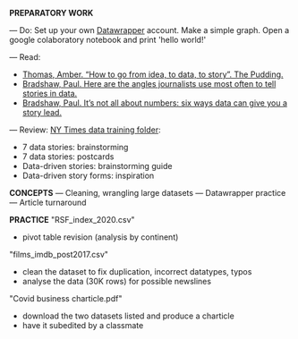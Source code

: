 **PREPARATORY WORK**

— Do:
Set up your own [Datawrapper](https.www.datawrapper.de/signin) account. Make a simple graph.
Open a google colaboratory notebook and print 'hello world!'

— Read:
- [Thomas, Amber. “How to go from idea, to data, to story”. The Pudding.](https://pudding.cool/process/pivot-continue-down/)
- [Bradshaw, Paul. Here are the angles journalists use most often to tell stories in data.](https://onlinejournalismblog.com/2020/08/11/here-are-the-7-types-of-stories-most-often-found-in-data/)
- [Bradshaw, Paul. It’s not all about numbers: six ways data can give you a story lead.](https://onlinejournalismblog.com/2020/02/05/its-not-all-about-numbers-6-ways-that-data-can-give-you-a-story-lead/)

— Review:
[NY Times data training folder](https://drive.google.com/drive/folders/1ZS57_40tWuIB7tV4APVMmTZ-5PXDwX9w?usp=sharing):
- 7 data stories: brainstorming
- 7 data stories: postcards
- Data-driven stories: brainstorming guide
- Data-driven story forms: inspiration

**CONCEPTS**
— Cleaning, wrangling large datasets
— Datawrapper practice
— Article turnaround

**PRACTICE**
"RSF_index_2020.csv"
- pivot table revision (analysis by continent)

"films_imdb_post2017.csv"
- clean the dataset to fix duplication, incorrect datatypes, typos
- analyse the data (30K rows) for possible newslines

"Covid business charticle.pdf"
- download the two datasets listed and produce a charticle
- have it subedited by a classmate
